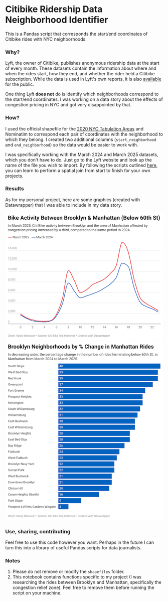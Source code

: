 # Citibike Ridership Data Neighborhood Identifier

This is a Pandas script that corresponds the start/end coordinates of Citibike rides with NYC neighborhoods.

### Why?

Lyft, the owner of Citibike, publishes anonymous ridership data at the start of every month. These datasets contain the information about where and when the rides start, how they end, and whether the rider held a Citibike subscription. While the data is used in Lyft's own reports, it is also [available](https://citibikenyc.com/system-data) for the public.

One thing Lyft __does not__ do is identify which neighborhoods correspond to the start/end coordinates. I was working on a data story about the effects of congestion pricing in NYC and got very disappointed by that.

### How?

I used the official shapefile for the [2020 NYC Tabulation Areas](https://data.cityofnewyork.us/City-Government/2020-Neighborhood-Tabulation-Areas-NTAs-/9nt8-h7nd/about_data) and Nominatim to correspond each pair of coordinates with the neighborhood to which they belong. I created two additional columns (`start_neighborhood` and `end_neighborhood`) so the data would be easier to work with.

I was specifically working with the March 2024 and March 2025 datasets, which you don't have to do. Just go to the Lyft website and look up the name of the file you wish to import. By following the scripts outlined [here](bikeshare.ipynb), you can learn to perform a spatial join from start to finish for your own projects.

### Results

As for my personal project, here are some graphics (created with Datawrapper) that I was able to include in my data story.

![](assets/7P09y-bike-activity-between-brooklyn-amp-manhattan-below-60th-st-.png)
![](assets/ZbshZ-brooklyn-neighborhoods-by-change-in-manhattan-rides.png)

### Use, sharing, contributing

Feel free to use this code however you want. Perhaps in the future I can turn this into a library of useful Pandas scripts for data journalists.

### Notes

1. Please do not remove or modify the `shapefiles` folder.
2. This notebook contains functions specific to my project (I was researching the rides between Brooklyn and Manhattan, specifically the congestion relief zone). Feel free to remove them before running the script on your machine.
